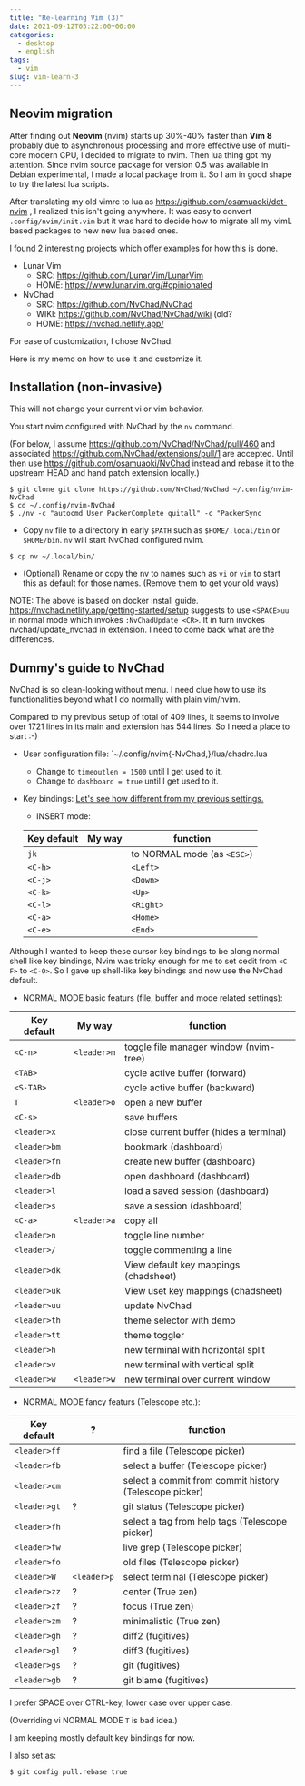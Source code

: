 ```yaml
---
title: "Re-learning Vim (3)"
date: 2021-09-12T05:22:00+00:00
categories:
  - desktop
  - english
tags:
  - vim
slug: vim-learn-3
---
```


## Neovim migration

After finding out **Neovim** (nvim) starts up 30%-40% faster than **Vim 8**
probably due to asynchronous processing and more effective use of multi-core
modern CPU, I decided to migrate to nvim.  Then lua thing got my attention.
Since nvim source package for version 0.5 was available in Debian experimental,
I made a local package from it.  So I am in good shape to try the latest lua
scripts.

After translating my old vimrc to lua as https://github.com/osamuaoki/dot-nvim
, I realized this isn't going anywhere.  It was easy to convert
`.config/nvim/init.vim` but it was hard to decide how to migrate all my vimL
based packages to new new lua based ones.

I found 2 interesting projects which offer examples for how this is done.

* Lunar Vim
  * SRC: https://github.com/LunarVim/LunarVim
  * HOME: https://www.lunarvim.org/#opinionated
* NvChad
  * SRC: https://github.com/NvChad/NvChad
  * WIKI: https://github.com/NvChad/NvChad/wiki (old?
  * HOME: https://nvchad.netlify.app/

For ease of customization, I chose NvChad.


Here is my memo on how to use it and customize it.

## Installation (non-invasive)

This will not change your current vi or vim behavior.

You start nvim configured with NvChad by the `nv` command.

(For below, I assume https://github.com/NvChad/NvChad/pull/460 and associated
https://github.com/NvChad/extensions/pull/1
are accepted.  Until then use https://github.com/osamuaoki/NvChad instead and
rebase it to the upstream HEAD and hand patch extension locally.)

```
$ git clone git clone https://github.com/NvChad/NvChad ~/.config/nvim-NvChad
$ cd ~/.config/nvim-NvChad
$ ./nv -c "autocmd User PackerComplete quitall" -c "PackerSync
```

* Copy `nv` file to a directory in early `$PATH` such as `$HOME/.local/bin`
or `$HOME/bin`. `nv` will start NvChad configured nvim.

```
$ cp nv ~/.local/bin/
```

* (Optional) Rename or copy the nv to names such as `vi` or `vim` to
start this as default for those names. (Remove them to get your old
ways)


NOTE: The above is based on docker install guide.
https://nvchad.netlify.app/getting-started/setup suggests to use `<SPACE>uu` in
normal mode which invokes `:NvChadUpdate <CR>`.  It in turn invokes
nvchad/update_nvchad in extension.  I need to come back what are the
differences.


## Dummy's guide to NvChad

NvChad is so clean-looking without menu.  I need clue how to use its
functionalities beyond what I do normally with plain vim/nvim.

Compared to my previous setup of total of 409 lines, it seems to involve over
1721 lines in its main and extension has 544 lines.  So I need a place to start
:-) 


* User configuration file: `~/.config/nvim{-NvChad,}/lua/chadrc.lua
  * Change to `timeoutlen = 1500` until I get used to it.
  * Change to `dashboard = true` until I get used to it.
* Key bindings: [Let's see how different from my previous settings.](https://nvchad.netlify.app/config#mappings)
  * INSERT mode:

  | Key default  | My way       |function               |
  |--------------|--------------|-----------------------|
  |`jk`	         |              |to NORMAL mode (as `<ESC>`)	|
  |`<C-h>`	     |              |`<Left>`	|
  |`<C-j>`	     |              |`<Down>`	|
  |`<C-k>`	     |              |`<Up>`	|
  |`<C-l>`	     |              |`<Right>`	|
  |`<C-a>`	     |              |`<Home>`	|
  |`<C-e>`	     |              |`<End>`	|


Although I wanted to keep these cursor key bindings to be along normal shell
like key bindings, Nvim was tricky enough for me to set cedit from
`<C-F>` to `<C-O>`.  So I gave up shell-like key bindings and now use the
NvChad default.

  * NORMAL MODE basic featurs (file, buffer and mode related settings):

  | Key default  | My way     |function               |
  |--------------|------------|-----------------------|
  |`<C-n>` 	     |`<leader>m` |toggle file manager window (nvim-tree) |
  |`<TAB>`	     |            |cycle active buffer (forward) |
  |`<S-TAB>`     |            |cycle active buffer (backward) |
  |`T`           |`<leader>o` |open a new buffer	  |
  |`<C-s>`       |                 |save buffers	  |
  |`<leader>x`   |            |close current buffer	(hides a terminal) |
  |`<leader>bm`  |            |bookmark (dashboard) |
  |`<leader>fn`  |            |create new buffer (dashboard) |
  |`<leader>db`  |            |open dashboard (dashboard) |
  |`<leader>l`   |            |load a saved session (dashboard) |
  |`<leader>s`   |            |save a session (dashboard) |
  |`<C-a>`       |`<leader>a` |copy all |
  |`<leader>n`   |            |toggle line number |
  |`<leader>/`   |            |toggle commenting a line |
  |`<leader>dk`  |            |View default key mappings (chadsheet) |
  |`<leader>uk`  |            |View uset key mappings (chadsheet) |
  |`<leader>uu`  |            |update NvChad |
  |`<leader>th`  |            |theme selector with demo |
  |`<leader>tt`  |            |theme toggler |
  |`<leader>h`   |            |new terminal with horizontal split |
  |`<leader>v`   |            |new terminal with vertical split  |
  |`<leader>w`   |`<leader>w` |new terminal over current window  |


  * NORMAL MODE fancy featurs (Telescope etc.):

  | Key default  |          ? |        function               |
  |--------------|------------|-----------------------|
  |`<leader>ff`  |            |find a file (Telescope picker) |
  |`<leader>fb`  |            |select a buffer (Telescope picker) |
  |`<leader>cm`  |            |select a commit from commit history (Telescope picker) |
  |`<leader>gt`  | ?          |git status	(Telescope picker) |
  |`<leader>fh`  |            |select a tag from help tags (Telescope picker) |
  |`<leader>fw`  |            |live grep (Telescope picker) |
  |`<leader>fo`  |            |old files (Telescope picker) |
  |`<leader>W`   |`<leader>p` |select terminal (Telescope picker)  |
  |`<leader>zz`  | ?          |center (True zen) |
  |`<leader>zf`  | ?          |focus (True zen) |
  |`<leader>zm`  | ?          |minimalistic (True zen) |
  |`<leader>gh`  | ?          |diff2 (fugitives) |
  |`<leader>gl`  | ?          |diff3 (fugitives) |
  |`<leader>gs`  | ?          |git (fugitives) |
  |`<leader>gb`  | ?          |git blame (fugitives) |


I prefer SPACE over CTRL-key, lower case over upper case.

(Overriding vi NORMAL MODE `T` is bad idea.)

I am keeping mostly default key bindings for now.

I also set as:
```
$ git config pull.rebase true
```

<!-- vim: set sw=2 sts=2 ai si et tw=79 ft=markdown: -->
